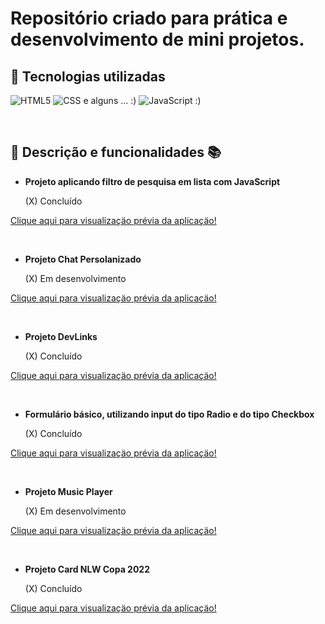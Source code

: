 # Repositório criado para prática e desenvolvimento de mini projetos.

## 🔧 Tecnologias utilizadas

![HTML5](https://img.shields.io/badge/-HTML-red)
![CSS](https://img.shields.io/badge/-CSS-blue)
e alguns ... :)
![JavaScript](https://img.shields.io/badge/-JavaScript-yellow)
:)

</br>

## 📝 Descrição e funcionalidades 📚

- **Projeto aplicando filtro de pesquisa em lista com JavaScript**

  (X) Concluído

[Clique aqui para visualizaçäo prévia da aplicaçäo!](https://karinewagner.github.io/boraCodar/basicSearchFilter/)

</br>

- **Projeto Chat Persolanizado**

  (X) Em desenvolvimento

[Clique aqui para visualizaçäo prévia da aplicaçäo!](https://karinewagner.github.io/boraCodar/customChat/)

</br>

- **Projeto DevLinks**

  (X) Concluído

[Clique aqui para visualizaçäo prévia da aplicaçäo!](https://karinewagner.github.io/boraCodar/devLinks/)

</br>

- **Formulário básico, utilizando input do tipo Radio e do tipo Checkbox**

  (X) Concluído

[Clique aqui para visualizaçäo prévia da aplicaçäo!](https://karinewagner.github.io/boraCodar/inputRadioCheckbox/)

</br>

- **Projeto Music Player**

  (X) Em desenvolvimento

[Clique aqui para visualizaçäo prévia da aplicaçäo!](https://karinewagner.github.io/boraCodar/musicPlayer/)

</br>

- **Projeto Card NLW Copa 2022**

  (X) Concluído

[Clique aqui para visualizaçäo prévia da aplicaçäo!](https://karinewagner.github.io/boraCodar/nlwCopa2022/)

